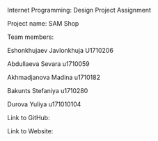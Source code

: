 Internet Programming: Design Project Assignment

Project name: SAM Shop

Team members:

Eshonkhujaev Javlonkhuja U1710206 

Abdullaeva Sevara u1710059

Akhmadjanova Madina u1710182

Bakunts Stefaniya u1710280

Durova Yuliya u171010104


Link to GitHub:

Link to Website:


